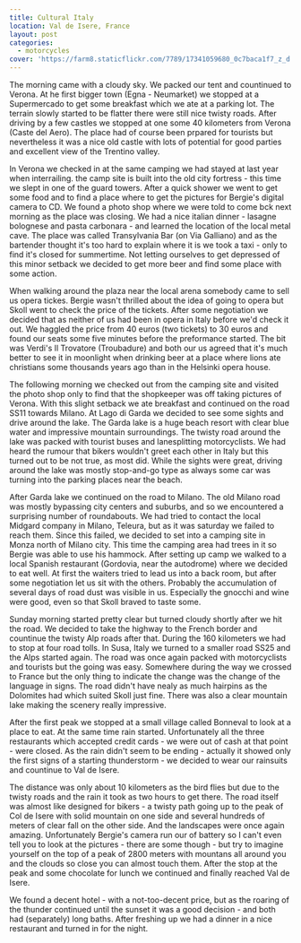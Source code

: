 ```yaml
---
title: Cultural Italy
location: Val de Isere, France
layout: post
categories:
  - motorcycles
cover: 'https://farm8.staticflickr.com/7789/17341059680_0c7baca1f7_z_d.jpg'
---
```

The morning came with a cloudy sky. We packed our tent and countinued to Verona. At he first bigger town (Egna - Neumarket) we stopped at a Supermercado to get some breakfast which we ate at a parking lot. The terrain slowly started to be flatter there were still nice twisty roads. After driving by a few castles we stopped at one some 40 kilometers from Verona (Caste del Aero). The place had of course been prpared for tourists but nevertheless it was a nice old castle with lots of potential for good parties and excellent view of the Trentino valley.

In Verona we checked in at the same camping we had stayed at last year when interrailing. the camp site is built into the old city fortress - this time we slept in one of the guard towers. After a quick shower we went to get some food and to find a place where to get the pictures for Bergie's digital camera to CD. We found a photo shop where we were told to come bck next morning as the place was closing. We had a nice italian dinner - lasagne bolognese and pasta carbonara - and learned the location of the local metal cave. The place was called Transylvania Bar (on Via Galliano) and as the bartender thought it's too hard to explain where it is we took a taxi - only to find it's closed for summertime. Not letting ourselves to get depressed of this minor setback we decided to get more beer and find some place with some action.

When walking around the plaza near the local arena somebody came to sell us opera tickes. Bergie wasn't thrilled about the idea of going to opera but Skoll went to check the price of the tickets. After some negotiation we decided that as neither of us had been in opera in Italy before we'd check it out. We haggled the price from 40 euros (two tickets) to 30 euros and found our seats some five minutes before the preformance started. The bit was Verdi's Il Trovatore (Troubadure) and both our us agreed that it's much better to see it in moonlight when drinking beer at a place where lions ate christians some thousands years ago than in the Helsinki opera house.

The following morning we checked out from the camping site and visited the photo shop only to find that the shopkeeper was off taking pictures of Verona. With this slight setback we ate breakfast and continued on the road SS11 towards Milano. At Lago di Garda we decided to see some sights and drive around the lake. The Garda lake is a huge beach resort with clear blue water and impressive mountain surroundings. The twisty road around the lake was packed with tourist buses and lanesplitting motorcyclists. We had heard the rumour that bikers wouldn't greet each other in Italy but this turned out to be not true, as most did. While the sights were great, driving around the lake was mostly stop-and-go type as always some car was turning into the parking places near the beach.

After Garda lake we continued on the road to Milano. The old Milano road was mostly bypassing city centers and suburbs, and so we encountered a surprising number of roundabouts. We had tried to contact the local Midgard company in Milano, Teleura, but as it was saturday we failed to reach them. Since this failed, we decided to set into a camping site in Monza north of Milano city. This time the camping area had trees in it so Bergie was able to use his hammock. After setting up camp we walked to a local Spanish restaurant (Gordovia, near the autodrome) where we decided to eat well. At first the waiters tried to lead us into a back room, but after some negotiation let us sit with the others. Probably the accumulation of several days of road dust was visible in us. Especially the gnocchi and wine were good, even so that Skoll braved to taste some.

Sunday morning started pretty clear but turned cloudy shortly after we hit the road. We decided to take the highway to the French border and countinue the twisty Alp roads after that. During the 160 kilometers we had to stop at four road tolls. In Susa, Italy we turned to a smaller road SS25 and the Alps started again. The road was once again packed with motorcyclists and tourists but the going was easy. Somewhere during the way we crossed to France but the only thing to indicate the change was the change of the language in signs. The road didn't have nealy as much hairpins as the Dolomites had which suited Skoll just fine. There was also a clear mountain lake making the scenery really impressive.

After the first peak we stopped at a small village called Bonneval to look at a place to eat. At the same time rain started. Unfortunately all the three restaurants which accepted credit cards - we were out of cash at that point - were closed. As the rain didn't seem to be ending - actually it showed only the first signs of a starting thunderstorm - we decided to wear our rainsuits and countinue to Val de Isere.

The distance was only about 10 kilometers as the bird flies but due to the twisty roads and the rain it took as two hours to get there. The road itself was almost like designed for bikers - a twisty path going up to the peak of Col de Isere with solid mountain on one side and several hundreds of meters of clear fall on the other side. And the landscapes were once again amazing. Unfortunately Bergie's camera run our of battery so I can't even tell you to look at the pictures - there are some though - but try to imagine yourself on the top of a peak of 2800 meters with mountans all around you and the clouds so close you can almost touch them. After the stop at the peak and some chocolate for lunch we continued and finally reached Val de Isere.

We found a decent hotel - with a not-too-decent price, but as the roaring of the thunder continued until the sunset it was a good decision - and both had (separately) long baths. After freshing up we had a dinner in a nice restaurant and turned in for the night.
